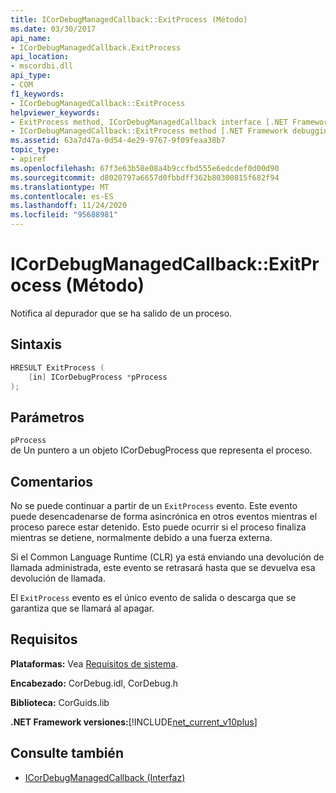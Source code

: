 ```yaml
---
title: ICorDebugManagedCallback::ExitProcess (Método)
ms.date: 03/30/2017
api_name:
- ICorDebugManagedCallback.ExitProcess
api_location:
- mscordbi.dll
api_type:
- COM
f1_keywords:
- ICorDebugManagedCallback::ExitProcess
helpviewer_keywords:
- ExitProcess method, ICorDebugManagedCallback interface [.NET Framework debugging]
- ICorDebugManagedCallback::ExitProcess method [.NET Framework debugging]
ms.assetid: 63a7d47a-0d54-4e29-9767-9f09feaa38b7
topic_type:
- apiref
ms.openlocfilehash: 67f3e63b58e08a4b9ccfbd555e6edcdef0d00d90
ms.sourcegitcommit: d8020797a6657d0fbbdff362b80300815f682f94
ms.translationtype: MT
ms.contentlocale: es-ES
ms.lasthandoff: 11/24/2020
ms.locfileid: "95688981"
---
```

# <a name="icordebugmanagedcallbackexitprocess-method"></a>ICorDebugManagedCallback::ExitProcess (Método)

Notifica al depurador que se ha salido de un proceso.  
  
## <a name="syntax"></a>Sintaxis  
  
```cpp  
HRESULT ExitProcess (  
    [in] ICorDebugProcess *pProcess  
);  
```  
  
## <a name="parameters"></a>Parámetros  

 `pProcess`  
 de Un puntero a un objeto ICorDebugProcess que representa el proceso.  
  
## <a name="remarks"></a>Comentarios  

 No se puede continuar a partir de un `ExitProcess` evento. Este evento puede desencadenarse de forma asincrónica en otros eventos mientras el proceso parece estar detenido. Esto puede ocurrir si el proceso finaliza mientras se detiene, normalmente debido a una fuerza externa.  
  
 Si el Common Language Runtime (CLR) ya está enviando una devolución de llamada administrada, este evento se retrasará hasta que se devuelva esa devolución de llamada.  
  
 El `ExitProcess` evento es el único evento de salida o descarga que se garantiza que se llamará al apagar.  
  
## <a name="requirements"></a>Requisitos  

 **Plataformas:** Vea [Requisitos de sistema](../../get-started/system-requirements.md).  
  
 **Encabezado:** CorDebug.idl, CorDebug.h  
  
 **Biblioteca:** CorGuids.lib  
  
 **.NET Framework versiones:**[!INCLUDE[net_current_v10plus](../../../../includes/net-current-v10plus-md.md)]  
  
## <a name="see-also"></a>Consulte también

- [ICorDebugManagedCallback (Interfaz)](icordebugmanagedcallback-interface.md)
